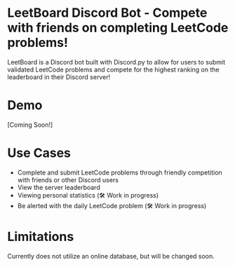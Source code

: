 # LeetBoard Discord Bot - Compete with friends on completing LeetCode problems!
LeetBoard is a Discord bot built with Discord.py to allow for users to submit validated LeetCode problems and compete for the highest ranking on the leaderboard in their Discord server!</br>
# Demo
[Coming Soon!]
# Use Cases
- Complete and submit LeetCode problems through friendly competition with friends or other Discord users
- View the server leaderboard
- Viewing personal statistics (🛠️ Work in progress)
- Be alerted with the daily LeetCode problem (🛠️ Work in progress)
# Limitations 
Currently does not utilize an online database, but will be changed soon.
